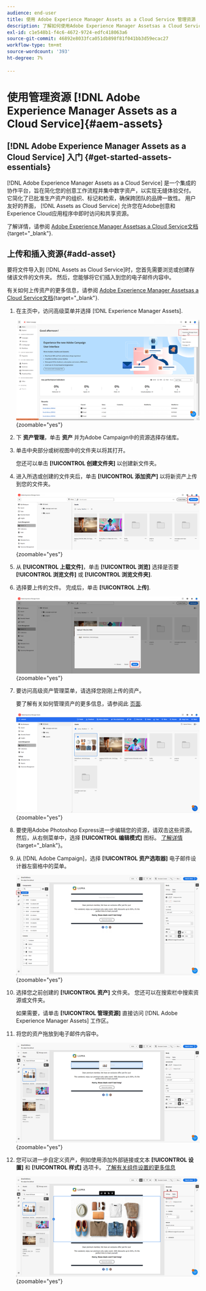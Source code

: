 ```yaml
---
audience: end-user
title: 使用 Adobe Experience Manager Assets as a Cloud Service 管理资源
description: 了解如何使用Adobe Experience Manager Assetsas a Cloud Service管理资源
exl-id: c1e548b1-f4c6-4672-9724-edfc418063a6
source-git-commit: 46892e8033fca051db898f81f041bb3d59ecac27
workflow-type: tm+mt
source-wordcount: '393'
ht-degree: 7%

---
```


# 使用管理资源 [!DNL Adobe Experience Manager Assets as a Cloud Service]{#aem-assets}

## [!DNL Adobe Experience Manager Assets as a Cloud Service] 入门 {#get-started-assets-essentials}

[!DNL Adobe Experience Manager Assets as a Cloud Service] 是一个集成的协作平台，旨在简化您的创意工作流程并集中数字资产，以实现无缝体验交付。 它简化了已批准生产资产的组织、标记和检索，确保跨团队的品牌一致性。 用户友好的界面， [!DNL Assets as Cloud Service] 允许您在Adobe创意和Experience Cloud应用程序中即时访问和共享资源。

了解详情，请参阅 [Adobe Experience Manager Assetsas a Cloud Service文档](https://experienceleague.adobe.com/docs/experience-manager-cloud-service/content/assets/home.html){target="_blank"}.

## 上传和插入资源{#add-asset}

要将文件导入到 [!DNL Assets as Cloud Service]时，您首先需要浏览或创建存储该文件的文件夹。 然后，您能够将它们插入到您的电子邮件内容中。

有关如何上传资产的更多信息，请参阅 [Adobe Experience Manager Assetsas a Cloud Service文档](https://experienceleague.adobe.com/docs/experience-manager-cloud-service/content/assets/assets-view/add-delete-assets-view.html){target="_blank"}.

1. 在主页中，访问高级菜单并选择 [!DNL Experience Manager Assets].

   ![](assets/assets_1.png){zoomable=&quot;yes&quot;}

1. 下 **资产管理**，单击 **资产** 并为Adobe Campaign中的资源选择存储库。

1. 单击中央部分或树视图中的文件夹以将其打开。

   您还可以单击 **[!UICONTROL 创建文件夹]** 以创建新文件夹。

1. 进入所选或创建的文件夹后，单击 **[!UICONTROL 添加资产]** 以将新资产上传到您的文件夹。

   ![](assets/assets_2.png){zoomable=&quot;yes&quot;}

1. 从 **[!UICONTROL 上载文件]**，单击 **[!UICONTROL 浏览]** 选择是否要 **[!UICONTROL 浏览文件]** 或 **[!UICONTROL 浏览文件夹]**.

1. 选择要上传的文件。 完成后，单击 **[!UICONTROL 上传]**.

   ![](assets/assets_3.png){zoomable=&quot;yes&quot;}

1. 要访问高级资产管理菜单，请选择您刚刚上传的资产。

   要了解有关如何管理资产的更多信息，请参阅此 [页面](https://experienceleague.adobe.com/docs/experience-manager-cloud-service/content/assets/assets-view/manage-organize-assets-view.html).

   ![](assets/assets_4.png){zoomable=&quot;yes&quot;}

1. 要使用Adobe Photoshop Express进一步编辑您的资源，请双击这些资源。 然后，从右侧菜单中，选择 **[!UICONTROL 编辑模式]** 图标。 [了解详情](https://experienceleague.adobe.com/docs/experience-manager-cloud-service/content/assets/assets-view/edit-images-assets-view.html#edit-using-express){target="_blank"}。

1. 从 [!DNL Adobe Campaign]，选择 **[!UICONTROL 资产选取器]** 电子邮件设计器左窗格中的菜单。

   ![](assets/assets_6.png){zoomable=&quot;yes&quot;}

1. 选择您之前创建的 **[!UICONTROL 资产]** 文件夹。 您还可以在搜索栏中搜索资源或文件夹。

   如果需要，请单击  **[!UICONTROL 管理资源]** 直接访问 [!DNL Adobe Experience Manager Assets] 工作区。

1. 将您的资产拖放到电子邮件内容中。

   ![](assets/assets_5.png){zoomable=&quot;yes&quot;}

1. 您可以进一步自定义资产，例如使用添加外部链接或文本 **[!UICONTROL 设置]** 和 **[!UICONTROL 样式]** 选项卡。 [了解有关组件设置的更多信息](../email/content-components.md)

   ![](assets/assets_7.png){zoomable=&quot;yes&quot;}
